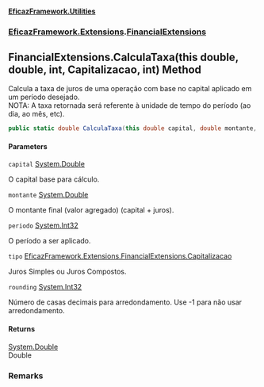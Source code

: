 #### [EficazFramework.Utilities](EficazFrameworkData.md 'EficazFramework Data')
### [EficazFramework.Extensions](EficazFrameworkData.md#EficazFramework.Extensions 'EficazFramework.Extensions').[FinancialExtensions](EficazFramework.Extensions/FinancialExtensions.md 'EficazFramework.Extensions.FinancialExtensions')

## FinancialExtensions.CalculaTaxa(this double, double, int, Capitalizacao, int) Method

Calcula a taxa de juros de uma operação com base no capital aplicado em um período desejado.  
NOTA: A taxa retornada será referente à unidade de tempo do período (ao dia, ao mês, etc).

```csharp
public static double CalculaTaxa(this double capital, double montante, int periodo, EficazFramework.Extensions.FinancialExtensions.Capitalizacao tipo=EficazFramework.Extensions.FinancialExtensions.Capitalizacao.JurosSimples, int rounding=-1);
```
#### Parameters

<a name='EficazFramework.Extensions.FinancialExtensions.CalculaTaxa(thisdouble,double,int,EficazFramework.Extensions.FinancialExtensions.Capitalizacao,int).capital'></a>

`capital` [System.Double](https://docs.microsoft.com/en-us/dotnet/api/System.Double 'System.Double')

O capital base para cálculo.

<a name='EficazFramework.Extensions.FinancialExtensions.CalculaTaxa(thisdouble,double,int,EficazFramework.Extensions.FinancialExtensions.Capitalizacao,int).montante'></a>

`montante` [System.Double](https://docs.microsoft.com/en-us/dotnet/api/System.Double 'System.Double')

O montante final (valor agregado) (capital + juros).

<a name='EficazFramework.Extensions.FinancialExtensions.CalculaTaxa(thisdouble,double,int,EficazFramework.Extensions.FinancialExtensions.Capitalizacao,int).periodo'></a>

`periodo` [System.Int32](https://docs.microsoft.com/en-us/dotnet/api/System.Int32 'System.Int32')

O período a ser aplicado.

<a name='EficazFramework.Extensions.FinancialExtensions.CalculaTaxa(thisdouble,double,int,EficazFramework.Extensions.FinancialExtensions.Capitalizacao,int).tipo'></a>

`tipo` [EficazFramework.Extensions.FinancialExtensions.Capitalizacao](https://docs.microsoft.com/en-us/dotnet/api/EficazFramework.Extensions.FinancialExtensions.Capitalizacao 'EficazFramework.Extensions.FinancialExtensions.Capitalizacao')

Juros Simples ou Juros Compostos.

<a name='EficazFramework.Extensions.FinancialExtensions.CalculaTaxa(thisdouble,double,int,EficazFramework.Extensions.FinancialExtensions.Capitalizacao,int).rounding'></a>

`rounding` [System.Int32](https://docs.microsoft.com/en-us/dotnet/api/System.Int32 'System.Int32')

Número de casas decimais para arredondamento. Use -1 para não usar arredondamento.

#### Returns
[System.Double](https://docs.microsoft.com/en-us/dotnet/api/System.Double 'System.Double')  
Double

### Remarks